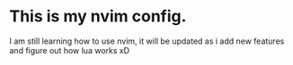 # This is my nvim config. 

I am still learning how to use nvim, it will be updated as i add new features and figure out how lua works xD
